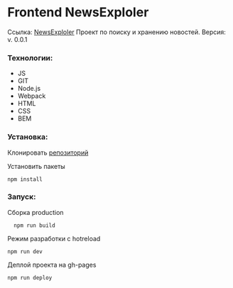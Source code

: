 # Frontend NewsExploler

Ссылка: [NewsExploler](https://ininferno.github.io/news-explorer-frontend/ "NewsExplorer")
Проект по поиску и хранению новостей.
Версия: v. 0.0.1

### Технологии: 
- JS 
- GIT
- Node.js
- Webpack
- HTML
- CSS
- BEM

### Установка:

Клонировать [репозиторий](https://github.com/InInferno/news-explorer-frontend.git)

Установить пакеты

    npm install

### Запуск:

Сборка production

      npm run build
      
Режим разработки с hotreload

    npm run dev
    
Деплой проекта на gh-pages

    npm run deploy



